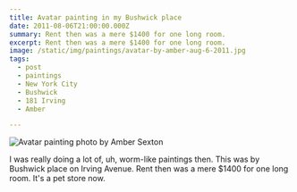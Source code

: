 ```yaml
---
title: Avatar painting in my Bushwick place
date: 2011-08-06T21:00:00.000Z
summary: Rent then was a mere $1400 for one long room.
excerpt: Rent then was a mere $1400 for one long room.
image: /static/img/paintings/avatar-by-amber-aug-6-2011.jpg
tags:
  - post 
  - paintings
  - New York City
  - Bushwick
  - 181 Irving
  - Amber

---
```


![Avatar painting photo by Amber Sexton](/static/img/paintings/avatar-by-amber-aug-6-2011.jpg "Avatar painting photo by Amber Sexton")

I was really doing a lot of, uh, worm-like paintings then. This was by Bushwick place on Irving Avenue. Rent then was a mere $1400 for one long room. It's a pet store now.